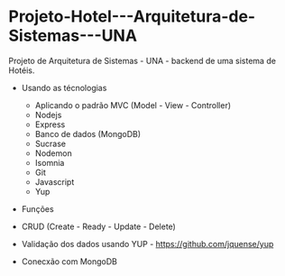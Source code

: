 # Projeto-Hotel---Arquitetura-de-Sistemas---UNA
Projeto de Arquitetura de Sistemas - UNA -  backend de uma sistema de Hotéis.

- Usando as técnologias

  - Aplicando o padrão MVC (Model - View - Controller)
  - Nodejs
  - Express
  - Banco de dados (MongoDB)
  - Sucrase
  - Nodemon
  - Isomnia
  - Git
  - Javascript
  - Yup
 
 
 - Funções

  - CRUD (Create - Ready - Update - Delete)
  - Validação dos dados usando YUP - https://github.com/jquense/yup
  - Conecxão com MongoDB
  
